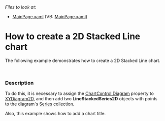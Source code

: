 <!-- default file list -->
*Files to look at*:

* [MainPage.xaml](./CS/StackedLineChart/MainPage.xaml) (VB: [MainPage.xaml](./VB/StackedLineChart/MainPage.xaml))
<!-- default file list end -->
# How to create a 2D Stacked Line chart


<p>The following example demonstrates how to create a 2D Stacked Line chart.</p><br />



<h3>Description</h3>

<p>To do this, it is necessary to assign the <a href="http://help.devexpress.com/#Silverlight/DevExpressXpfChartsChartControl_Diagramtopic"><u>ChartControl.Diagram</u></a>  property to <a href="http://help.devexpress.com/#Silverlight/clsDevExpressXpfChartsXYDiagram2Dtopic"><u>XYDiagram2D</u></a>, and then add two <strong>LineStackedSeries2D</strong> objects with points to the diagram&#39;s <a href="http://help.devexpress.com/#Silverlight/DevExpressXpfChartsDiagram_Seriestopic"><u>Series</u></a> collection. </p><p>Also, this example shows how to add a chart title.</p><br />


<br/>



